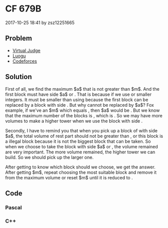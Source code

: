 <h1>CF 679B</h1>
<p><time>2017-10-25 18:41</time> by zsz12251665</p>
<section>
	<h2>Problem</h2>
	<ul class="buttonList">
		<a target="_blank" href="https://vjudge.net/problem/CodeForces-679B"><li>Virtual Judge</li></a>
		<a target="_blank" href="https://www.luogu.com.cn/problem/CF679B"><li>Luogu</li></a>
		<a target="_blank" href="https://codeforces.com/problemset/problem/679/B"><li>Codeforces</li></a>
	</ul>
</section>
<section>
	<h2>Solution</h2>
	<p>First of all, we find the maximum $a$ that <data value="v{a}p{3}"></data> is not greater than $m$. And the first block must have side $a$ or <data value="o{(}v{a}o{-}c{1}o{)}"></data>. That is because if we use <data value="o{(}v{a}o{-}c{2}o{)}"></data> or smaller integers. It must be smaller than using <data value="o{(}v{a}o{-}c{1}o{)}"></data> because the first block can be replaced by a block with side <data value="o{(}v{a}o{-}c{1}o{)}"></data>. But why <data value="o{(}v{a}o{-}c{1}o{)}"></data> cannot be replaced by $a$? Fox example, if we've an $m$ which equals <data value="c{9}"></data>, then $a$ would be <data value="c{2}"></data>. But we know that the maximum number of the blocks is <data value="c{7}"></data>, which is <data value="o{(}c{1}p{3}o{+}c{1}p{3}o{+}c{1}p{3}o{+}c{1}p{3}o{+}c{1}p{3}o{+}c{1}p{3}o{+}c{1}p{3}o{)}"></data>. So we may have more volumes to make a higher tower when we use the block with side <data value="o{(}v{a}o{-}c{1}o{)}"></data>. </p>
	<p>Secondly, I have to remind you that when you pick up a block of with side $a$, the total volume of rest part should not be greater than <data value="o{(}o{(}v{a}o{-}c{1}o{)}p{3}o{-}v{a}p{3}o{)}"></data>, or this block is a illegal block because it is not the biggest block that can be taken. So when we choose to take the block with side $a$ or <data value="o{(}v{a}o{-}c{1}o{)}"></data>, the volume remained are very important. The more volume remained, the higher tower we can build. So we should pick up the larger one. </p>
	<p>After getting to know which block should we choose, we get the answer. After getting $m$, repeat choosing the most suitable block and remove it from the maximum volume or reset $m$ until it is reduced to <data value="c{0}"></data>. </p>
</section>
<section>
	<h2>Code</h2>
	<section>
		<h3>Pascal</h3>
		<code lang="pas"></code>
	</section>
	<section>
		<h3>C++</h3>
		<code lang="cpp"></code>
	</section>
</section>
